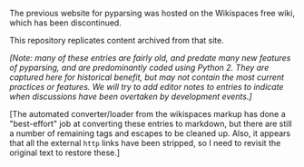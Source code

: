 The previous website for pyparsing was hosted on the Wikispaces free wiki, which has been discontinued.

This repository replicates content archived from that site.

_[Note: many of these entries are fairly old, and predate many new features of pyparsing,
and are predominantly coded using Python 2.
They are captured here for historical benefit, but may not contain
the most current practices or features. We will try to add editor
notes to entries to indicate when discussions have been 
overtaken by development events.]_

[The automated converter/loader from the wikispaces markup
has done a "best-effort" job at converting these entries to
markdown, but there are still a number of remaining tags and 
escapes to be cleaned up. Also, it appears that all the external
`http` links have been stripped, so I need to revisit the
original text to restore these.]

